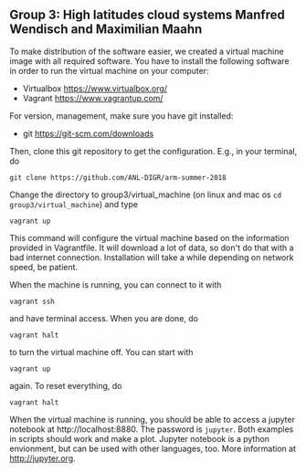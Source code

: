 Group 3: High latitudes cloud systems Manfred Wendisch and Maximilian Maahn
---------------------------------------------------------------------------

To make distribution of the software easier, we created a virtual machine image with
all required software. You have to install the following software in order to 
run the virtual machine on your computer:

* Virtualbox https://www.virtualbox.org/
* Vagrant https://www.vagrantup.com/

For version, management, make sure you have git installed:

* git https://git-scm.com/downloads

Then, clone this git repository to get the configuration. E.g., in your terminal, do 

    git clone https://github.com/ANL-DIGR/arm-summer-2018

Change the directory to group3/virtual_machine (on linux and 
mac os `cd group3/virtual_machine`) and type 

    vagrant up

This command will configure the virtual machine based on the information provided in Vagrantfile.
It will download a lot of data, so don't do that with a bad internet connection. 
Installation will take a while depending on network speed, be patient. 

When the machine is running, you can connect to it with 

    vagrant ssh

and have terminal access. When you are done, do 

    vagrant halt

to turn the virtual machine off. You can start with 

    vagrant up

again. To reset everything, do 

    vagrant halt

When the virtual machine is running, you should be able to access a jupyter notebook
at http://localhost:8880.  The password is `jupyter`. Both examples in scripts should work
and make a plot. Jupyter notebook is a python envionment, but can be used
with other languages, too. More information at http://jupyter.org.



